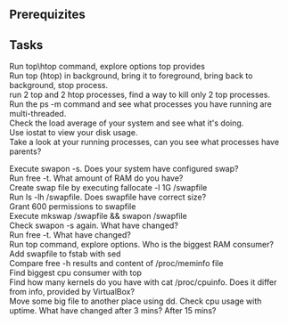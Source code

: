 ## Prerequizites

## Tasks

Run top\htop command, explore options top provides  
 Run top (htop) in background, bring it to foreground, bring back to background, stop process.  
run 2 top and 2 htop processes, find a way to kill only 2 top processes.   
Run the ps -m command and see what processes you have running are multi-threaded.  
Check the load average of your system and see what it's doing.   
Use iostat to view your disk usage.  
Take a look at your running processes, can you see what processes have parents?  
  
  
  
  
Execute swapon -s. Does your system have configured swap?  
Run free -t. What amount of RAM do you have?  
Create swap file by executing fallocate -l 1G /swapfile  
Run ls -lh /swapfile. Does swapfile have correct size?  
Grant 600 permissions to swapfile  
Execute mkswap /swapfile && swapon /swapfile  
Check swapon -s again. What have changed?  
Run free -t. What have changed?  
Run top command, explore options. Who is the biggest RAM consumer?  
Add swapfile to fstab with sed  
Compare free -h results and content of /proc/meminfo file  
Find biggest cpu consumer with top  
Find how many kernels do you have with cat /proc/cpuinfo. Does it differ from info, provided by VirtualBox?  
Move some big file to another place using dd. Check cpu usage with uptime. What have changed after 3 mins? After 15 mins?  
